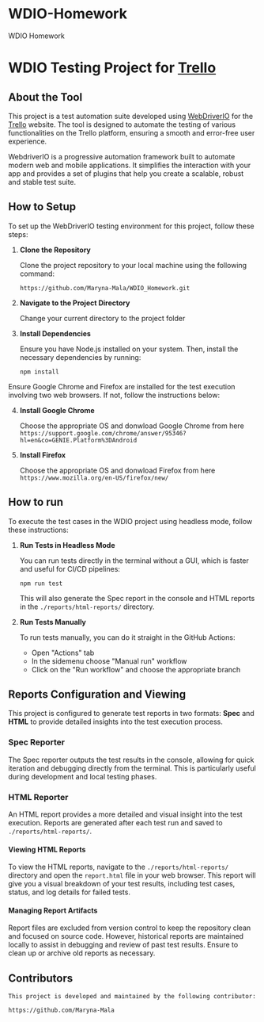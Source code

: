 # WDIO-Homework

WDIO Homework

# WDIO Testing Project for [Trello](https://trello.com/)

## About the Tool

This project is a test automation suite developed using [WebDriverIO](https://webdriver.io/) for the [Trello](https://trello.com/) website. The tool is designed to automate the testing of various functionalities on the Trello platform, ensuring a smooth and error-free user experience.

WebdriverIO is a progressive automation framework built to automate modern web and mobile applications. It simplifies the interaction with your app and provides a set of plugins that help you create a scalable, robust and stable test suite.

## How to Setup

To set up the WebDriverIO testing environment for this project, follow these steps:

1. **Clone the Repository**

    Clone the project repository to your local machine using the following command:

    `https://github.com/Maryna-Mala/WDIO_Homework.git`

2. **Navigate to the Project Directory**

    Change your current directory to the project folder

3. **Install Dependencies**

    Ensure you have Node.js installed on your system. Then, install the necessary dependencies by running:

    `npm install`

Ensure Google Chrome and Firefox are installed for the test execution involving two web browsers. If not, follow the instructions below:

4. **Install Google Chrome**

    Choose the appropriate OS and donwload Google Chrome from here `https://support.google.com/chrome/answer/95346?hl=en&co=GENIE.Platform%3DAndroid`

5. **Install Firefox**

    Choose the appropriate OS and donwload Firefox from here `https://www.mozilla.org/en-US/firefox/new/`

## How to run

To execute the test cases in the WDIO project using headless mode, follow these instructions:


1. **Run Tests in Headless Mode**

    You can run tests directly in the terminal without a GUI, which is faster and useful for CI/CD pipelines:

    `npm run test`
    
    This will also generate the Spec report in the console and HTML reports in the `./reports/html-reports/` directory.


2. **Run Tests Manually**

    To run tests manually, you can do it straight in the GitHub Actions:

    - Open "Actions" tab
    - In the sidemenu choose "Manual run" workflow
    - Click on the "Run workflow" and choose the appropriate branch


## Reports Configuration and Viewing

This project is configured to generate test reports in two formats: **Spec** and **HTML** to provide detailed insights into the test execution process.

### Spec Reporter

The Spec reporter outputs the test results in the console, allowing for quick iteration and debugging directly from the terminal. This is particularly useful during development and local testing phases.

### HTML Reporter

An HTML report provides a more detailed and visual insight into the test execution. Reports are generated after each test run and saved to `./reports/html-reports/`.

#### Viewing HTML Reports

To view the HTML reports, navigate to the `./reports/html-reports/` directory and open the `report.html` file in your web browser. This report will give you a visual breakdown of your test results, including test cases, status, and log details for failed tests.

#### Managing Report Artifacts

Report files are excluded from version control to keep the repository clean and focused on source code. However, historical reports are maintained locally to assist in debugging and review of past test results. Ensure to clean up or archive old reports as necessary.
## Contributors

    This project is developed and maintained by the following contributor:

    https://github.com/Maryna-Mala 

